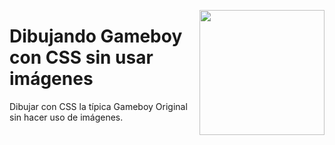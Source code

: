 <img src="https://lh3.googleusercontent.com/proxy/uR481SB6W7E8-I9pi410hCMIWoMdmttIjYm8ChexsDheZvM09wCfG6QWlThln5WgeoQY63rQnskOLD1ZsU1IRKJh4M4bUic" height="200" align="right"></a>

# Dibujando Gameboy con CSS sin usar imágenes

Dibujar con CSS la típica Gameboy Original sin hacer uso de imágenes.
